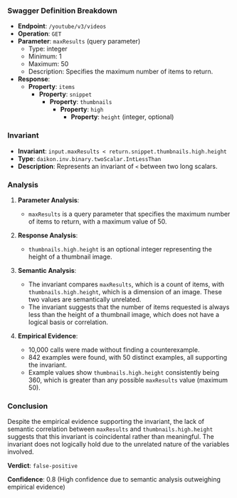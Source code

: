 ### Swagger Definition Breakdown

- **Endpoint**: `/youtube/v3/videos`
- **Operation**: `GET`
- **Parameter**: `maxResults` (query parameter)
  - Type: integer
  - Minimum: 1
  - Maximum: 50
  - Description: Specifies the maximum number of items to return.
- **Response**:
  - **Property**: `items`
    - **Property**: `snippet`
      - **Property**: `thumbnails`
        - **Property**: `high`
          - **Property**: `height` (integer, optional)

### Invariant

- **Invariant**: `input.maxResults < return.snippet.thumbnails.high.height`
- **Type**: `daikon.inv.binary.twoScalar.IntLessThan`
- **Description**: Represents an invariant of `<` between two long scalars.

### Analysis

1. **Parameter Analysis**:
   - `maxResults` is a query parameter that specifies the maximum number of items to return, with a maximum value of 50.

2. **Response Analysis**:
   - `thumbnails.high.height` is an optional integer representing the height of a thumbnail image.

3. **Semantic Analysis**:
   - The invariant compares `maxResults`, which is a count of items, with `thumbnails.high.height`, which is a dimension of an image. These two values are semantically unrelated.
   - The invariant suggests that the number of items requested is always less than the height of a thumbnail image, which does not have a logical basis or correlation.

4. **Empirical Evidence**:
   - 10,000 calls were made without finding a counterexample.
   - 842 examples were found, with 50 distinct examples, all supporting the invariant.
   - Example values show `thumbnails.high.height` consistently being 360, which is greater than any possible `maxResults` value (maximum 50).

### Conclusion

Despite the empirical evidence supporting the invariant, the lack of semantic correlation between `maxResults` and `thumbnails.high.height` suggests that this invariant is coincidental rather than meaningful. The invariant does not logically hold due to the unrelated nature of the variables involved.

**Verdict**: `false-positive`

**Confidence**: 0.8 (High confidence due to semantic analysis outweighing empirical evidence)
